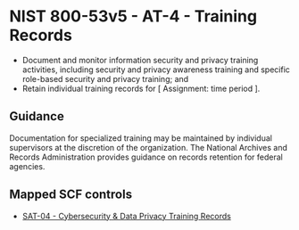 # NIST 800-53v5 - AT-4 - Training Records
- Document and monitor information security and privacy training activities, including security and privacy awareness training and specific role-based security and privacy training; and
- Retain individual training records for \[ Assignment: time period \].
## Guidance
Documentation for specialized training may be maintained by individual supervisors at the discretion of the organization. The National Archives and Records Administration provides guidance on records retention for federal agencies.
## Mapped SCF controls
- [SAT-04 - Cybersecurity & Data Privacy Training Records](../scf/sat-04-cybersecurity&dataprivacytrainingrecords.md)